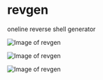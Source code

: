 # revgen
oneline reverse shell generator

![Image of revgen](https://i.ibb.co/wJtHFLN/ravgen-help.png)

![Image of revgen](https://i.ibb.co/XDkP97t/revgen.png)

![Image of revgen](https://i.ibb.co/Dk2Hjtv/revgen2.png)
